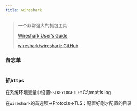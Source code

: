```yaml
---
title: wireshark
---
```


> 一个非常强大的抓包工具
>
> [Wireshark User’s Guide](https://www.wireshark.org/docs/wsug_html/)
>
> [wireshark/wireshark: GitHub](https://github.com/wireshark/wireshark)

### 备忘单

```

```



### 抓`https`

在系统环境变量中设置`SSLKEYLOGFILE`=C:\tmp\tls.log

在`wireshark`的首选项->Protocls->TLS：配置好刚才配置的目录